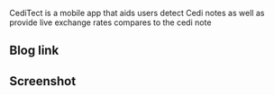 
CediTect is a mobile app that aids users detect Cedi notes as well as provide live exchange rates compares to the cedi note


## Blog link


## Screenshot


